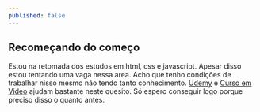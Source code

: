 ```yaml
---
published: false
---
```

## Recomeçando do começo

Estou na retomada dos estudos em html, css e javascript. Apesar disso estou tentando uma vaga nessa area. Acho que tenho condições de trabalhar nisso mesmo não tendo tanto conhecimento. [Udemy](www.udemy.com) e [Curso em Video](https://www.youtube.com/user/cursosemvideo) ajudam bastante neste quesito. Só espero conseguir logo porque preciso disso o quanto antes. 